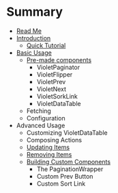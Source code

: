 # Summary

* [Read Me](README.md)
* [Introduction](introduction.md)
   * [Quick Tutorial](tutorial.md)
* [Basic Usage](basic_usage.md)
   * [Pre-made components](pre-made_components.md)
       * VioletPaginator
       * VioletFlipper
       * VioletPrev
       * VioletNext
       * VioletSorkLink
       * VioletDataTable
   * Fetching
   * Configuration
* Advanced Usage
   * Customizing VioletDataTable
   * Composing Actions
   * [Updating Items](updating_items.md)
   * [Removing Items](removing_items.md)
   * [Building Custom Components](building_custom_components.md)
       * The PaginationWrapper
       * Custom Prev Button
       * Custom Sort Link

